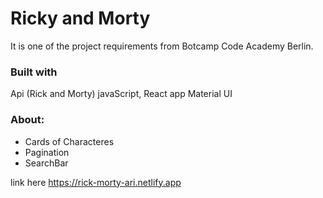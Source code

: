 # Ricky and Morty

It is one of the project requirements from Botcamp Code Academy Berlin.

### Built with
Api (Rick and Morty)
javaScript, React app
Material UI


### About:

- Cards of Characteres 
- Pagination
- SearchBar 


link here
https://rick-morty-ari.netlify.app
